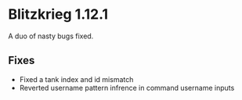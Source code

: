 # Blitzkrieg 1.12.1

A duo of nasty bugs fixed.

## Fixes

- Fixed a tank index and id mismatch
- Reverted username pattern infrence in command username inputs
